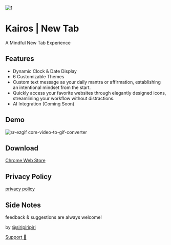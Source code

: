 
![1](https://github.com/siripiripiri/chromeExtension/assets/68395391/557c139e-5dbe-43b5-8d9b-d8202b73a5b7)

# Kairos | New Tab 

A Mindful New Tab Experience

## Features

- Dynamic Clock & Date Display
- 6 Customizable Themes
- Custom text message as your daily mantra or affirmation, establishing an intentional mindset from the start.
- Quickly access your favorite websites through elegantly designed icons, streamlining your workflow without distractions.
- AI Integration (Coming Soon)


## Demo

![sr-ezgif com-video-to-gif-converter](https://github.com/siripiripiri/chromeExtension/assets/68395391/35bc70e0-6d23-475a-a80e-59558c1d637d)

## Download

[Chrome Web Store](https://chromewebstore.google.com/detail/kairós-new-tab/eeldaadaopmeccekdpdhlkadjhknaoin)

## Privacy Policy

[privacy policy](https://github.com/siripiripiri/privacy_policy.md) 

## Side Notes

feedback & suggestions are always welcome!

by [@siripiripiri](https://linktr.ee/siripiripiri)

[Support 🌊](https://buymeacoffee.com/siripiripiri)

